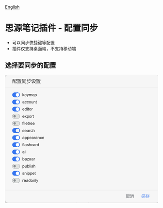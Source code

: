 [English](https://github.com/bilenth/syplugin-config-sync/blob/main/README.md)

# 思源笔记插件 - 配置同步

- 可以同步快捷键等配置
- 插件仅支持桌面端，不支持移动端

## 选择要同步的配置

![图片描述](https://github.com/bilenth/syplugin-config-sync/blob/main/preview.png?raw=true)

